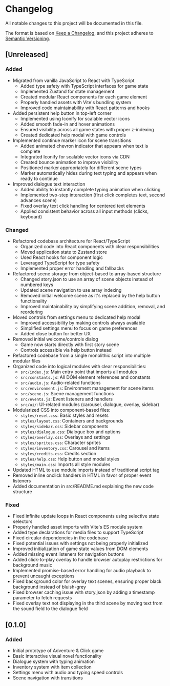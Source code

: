 # Changelog

All notable changes to this project will be documented in this file.

The format is based on [Keep a Changelog](https://keepachangelog.com/en/1.0.0/),
and this project adheres to [Semantic Versioning](https://semver.org/spec/v2.0.0.html).

## [Unreleased]

### Added

- Migrated from vanilla JavaScript to React with TypeScript
  - Added type safety with TypeScript interfaces for game state
  - Implemented Zustand for state management
  - Created modular React components for each game element
  - Properly handled assets with Vite's bundling system
  - Improved code maintainability with React patterns and hooks
- Added persistent help button in top-left corner
  - Implemented using Iconify for scalable vector icons
  - Added smooth fade-in and hover animations
  - Ensured visibility across all game states with proper z-indexing
  - Created dedicated help modal with game controls
- Implemented continue marker icon for scene transitions
  - Added animated chevron indicator that appears when text is complete
  - Integrated Iconify for scalable vector icons via CDN
  - Created bounce animation to improve visibility
  - Positioned marker appropriately for different scene types
  - Marker automatically hides during text typing and appears when ready to continue
- Improved dialogue text interaction
  - Added ability to instantly complete typing animation when clicking
  - Implemented two-step interaction (first click completes text, second advances scene)
  - Fixed overlay text click handling for centered text elements
  - Applied consistent behavior across all input methods (clicks, keyboard)

### Changed

- Refactored codebase architecture for React/TypeScript
  - Organized code into React components with clear responsibilities
  - Moved application state to Zustand store
  - Used React hooks for component logic
  - Leveraged TypeScript for type safety
  - Implemented proper error handling and fallbacks
- Refactored scene storage from object-based to array-based structure
  - Changed story.json to use an array of scene objects instead of numbered keys
  - Updated scene navigation to use array indexing
  - Removed initial welcome scene as it's replaced by the help button functionality
  - Improved maintainability by simplifying scene addition, removal, and reordering
- Moved controls from settings menu to dedicated help modal
  - Improved accessibility by making controls always available
  - Simplified settings menu to focus on game preferences
  - Added close button for better UX
- Removed initial welcome/controls dialog
  - Game now starts directly with first story scene
  - Controls accessible via help button instead
- Refactored codebase from a single monolithic script into multiple modular files
- Organized code into logical modules with clear responsibilities:
  - `src/index.js`: Main entry point that imports all modules
  - `src/constants.js`: All DOM element references and constants
  - `src/audio.js`: Audio-related functions
  - `src/environment.js`: Environment management for scene items
  - `src/scene.js`: Scene management functions
  - `src/events.js`: Event listeners and handlers
  - `src/ui/`: UI-related modules (carousel, dialogue, overlay, sidebar)
- Modularized CSS into component-based files:
  - `styles/reset.css`: Basic styles and resets
  - `styles/layout.css`: Containers and backgrounds
  - `styles/sidebar.css`: Sidebar components
  - `styles/dialogue.css`: Dialogue box and options
  - `styles/overlay.css`: Overlays and settings
  - `styles/sprites.css`: Character sprites
  - `styles/inventory.css`: Carousel and items
  - `styles/credits.css`: Credits section
  - `styles/help.css`: Help button and modal styles
  - `styles/main.css`: Imports all style modules
- Updated HTML to use module imports instead of traditional script tag
- Removed inline onclick handlers in HTML in favor of proper event listeners
- Added documentation in src/README.md explaining the new code structure

### Fixed

- Fixed infinite update loops in React components using selective state selectors
- Properly handled asset imports with Vite's ES module system
- Added type declarations for media files to support TypeScript
- Fixed circular dependencies in the codebase
- Fixed potential issues with settings not being properly initialized
- Improved initialization of game state values from DOM elements
- Added missing event listeners for navigation buttons
- Added click-to-play overlay to handle browser autoplay restrictions for background music
- Implemented promise-based error handling for audio playback to prevent uncaught exceptions
- Fixed background color for overlay text scenes, ensuring proper black background instead of bluish-grey
- Fixed browser caching issue with story.json by adding a timestamp parameter to fetch requests
- Fixed overlay text not displaying in the third scene by moving text from the sound field to the dialogue field

## [0.1.0]

### Added

- Initial prototype of Adventure & Click game
- Basic interactive visual novel functionality
- Dialogue system with typing animation
- Inventory system with item collection
- Settings menu with audio and typing speed controls
- Scene navigation with transitions
